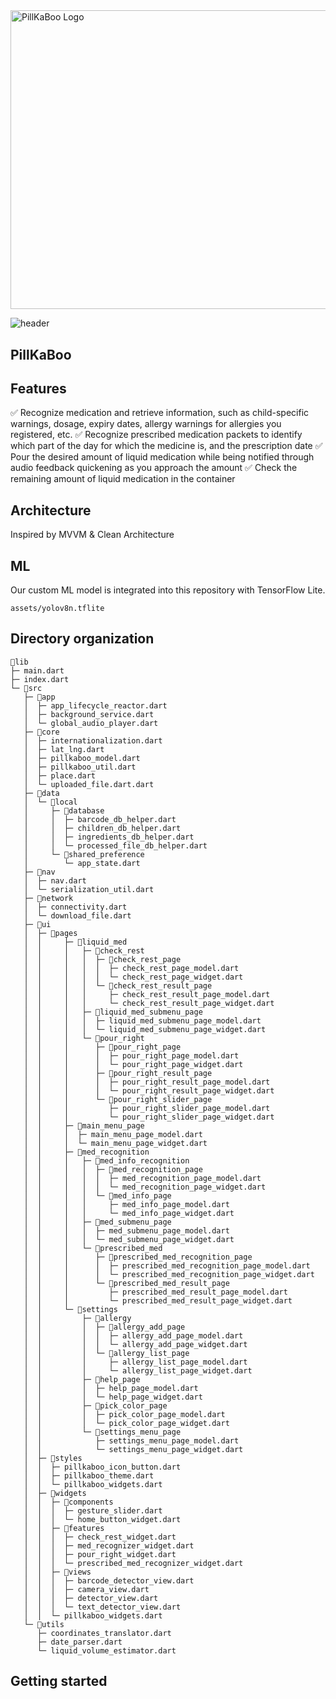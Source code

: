 <img src="https://github.com/becooq81/PillKaBoo-HomePage/blob/main/assets/%EC%8D%B8%EB%84%A4%EC%9D%BC.png" alt="PillKaBoo Logo" width="850" height="478.125">

![header](https://capsule-render.vercel.app/api?type=waving&color=F2E99D&height=250&section=header&text=Pill%20Ka%20Boo&fontAlign=20&fontAlignY=35&fontSize=50&fontColor=000000&animation=scaleIn&desc=:%20safe%20and%20independent%20medication%20for%20blind%20and%20VI%20parents&descAlign=37&descAlignY=50)

## PillKaBoo

<GIFFFFFFFFFFFF>

## Features

✅ Recognize medication and retrieve information, such as child-specific warnings, dosage, expiry dates, allergy warnings for allergies you registered, etc.
✅ Recognize prescribed medication packets to identify which part of the day for which the medicine is, and the prescription date
✅ Pour the desired amount of liquid medication while being notified through audio feedback quickening as you approach the amount
✅ Check the remaining amount of liquid medication in the container

## Architecture

Inspired by MVVM & Clean Architecture

## ML

Our custom ML model is integrated into this repository with TensorFlow Lite. 

`assets/yolov8n.tflite`


## Directory organization

```
📂lib
├─ main.dart
├─ index.dart
└─ 📂src
   ├─ 📂app
   │  ├─ app_lifecycle_reactor.dart
   │  ├─ background_service.dart
   │  └─ global_audio_player.dart
   ├─ 📂core
   │  ├─ internationalization.dart
   │  ├─ lat_lng.dart
   │  ├─ pillkaboo_model.dart
   │  ├─ pillkaboo_util.dart
   │  ├─ place.dart
   │  └─ uploaded_file.dart.dart
   ├─ 📂data
   │  └─ 📂local
   │     ├─ 📂database
   │     │  ├─ barcode_db_helper.dart
   │     │  ├─ children_db_helper.dart
   │     │  ├─ ingredients_db_helper.dart
   │     │  └─ processed_file_db_helper.dart
   │     └─ 📂shared_preference
   │        └─ app_state.dart
   ├─ 📂nav
   │  ├─ nav.dart
   │  └─ serialization_util.dart
   ├─ 📂network
   │  ├─ connectivity.dart
   │  └─ download_file.dart
   ├─ 📂ui
   │  ├─ 📂pages
   │  │     ├─ 📂liquid_med
   │  │     │   ├─ 📂check_rest
   │  │     │   │  ├─ 📂check_rest_page
   │  │     │   │  │  ├─ check_rest_page_model.dart
   │  │     │   │  │  └─ check_rest_page_widget.dart
   │  │     │   │  └─ 📂check_rest_result_page
   │  │     │   │     ├─ check_rest_result_page_model.dart
   │  │     │   │     └─ check_rest_result_page_widget.dart
   │  │     │   ├─ 📂liquid_med_submenu_page
   │  │     │   │  ├─ liquid_med_submenu_page_model.dart
   │  │     │   │  └─ liquid_med_submenu_page_widget.dart
   │  │     │   └─ 📂pour_right
   │  │     │      ├─ 📂pour_right_page
   │  │     │      │  ├─ pour_right_page_model.dart
   │  │     │      │  └─ pour_right_page_widget.dart
   │  │     │      ├─ 📂pour_right_result_page
   │  │     │      │  ├─ pour_right_result_page_model.dart
   │  │     │      │  └─ pour_right_result_page_widget.dart
   │  │     │      └─ 📂pour_right_slider_page
   │  │     │         ├─ pour_right_slider_page_model.dart
   │  │     │         └─ pour_right_slider_page_widget.dart
   │  │     ├─ 📂main_menu_page
   │  │     │  ├─ main_menu_page_model.dart
   │  │     │  └─ main_menu_page_widget.dart
   │  │     ├─ 📂med_recognition
   │  │     │   ├─ 📂med_info_recognition
   │  │     │   │  ├─ 📂med_recognition_page
   │  │     │   │  │  ├─ med_recognition_page_model.dart
   │  │     │   │  │  └─ med_recognition_page_widget.dart
   │  │     │   │  └─ 📂med_info_page
   │  │     │   │     ├─ med_info_page_model.dart
   │  │     │   │     └─ med_info_page_widget.dart
   │  │     │   ├─ 📂med_submenu_page
   │  │     │   │  ├─ med_submenu_page_model.dart
   │  │     │   │  └─ med_submenu_page_widget.dart
   │  │     │   └─ 📂prescribed_med
   │  │     │      ├─ 📂prescribed_med_recognition_page
   │  │     │      │  ├─ prescribed_med_recognition_page_model.dart
   │  │     │      │  └─ prescribed_med_recognition_page_widget.dart
   │  │     │      └─ 📂prescribed_med_result_page
   │  │     │         ├─ prescribed_med_result_page_model.dart
   │  │     │         └─ prescribed_med_result_page_widget.dart
   │  │     └─ 📂settings
   │  │         ├─ 📂allergy
   │  │         │  ├─ 📂allergy_add_page
   │  │         │  │  ├─ allergy_add_page_model.dart
   │  │         │  │  └─ allergy_add_page_widget.dart
   │  │         │  └─ 📂allergy_list_page
   │  │         │     ├─ allergy_list_page_model.dart
   │  │         │     └─ allergy_list_page_widget.dart
   │  │         ├─ 📂help_page
   │  │         │  ├─ help_page_model.dart
   │  │         │  └─ help_page_widget.dart
   │  │         ├─ 📂pick_color_page
   │  │         │  ├─ pick_color_page_model.dart
   │  │         │  └─ pick_color_page_widget.dart
   │  │         └─ 📂settings_menu_page
   │  │            ├─ settings_menu_page_model.dart
   │  │            └─ settings_menu_page_widget.dart
   │  ├─ 📂styles
   │  │  ├─ pillkaboo_icon_button.dart
   │  │  ├─ pillkaboo_theme.dart
   │  │  └─ pillkaboo_widgets.dart
   │  ├─ 📂widgets
   │  │  ├─ 📂components
   │  │  │  ├─ gesture_slider.dart
   │  │  │  └─ home_button_widget.dart
   │  │  ├─ 📂features
   │  │  │  ├─ check_rest_widget.dart
   │  │  │  ├─ med_recognizer_widget.dart
   │  │  │  ├─ pour_right_widget.dart
   │  │  │  └─ prescribed_med_recognizer_widget.dart
   │  │  ├─ 📂views
   │  │  │  ├─ barcode_detector_view.dart
   │  │  │  ├─ camera_view.dart
   │  │  │  ├─ detector_view.dart
   │  │  │  └─ text_detector_view.dart
   │  │  └─ pillkaboo_widgets.dart
   └─ 📂utils
      ├─ coordinates_translator.dart
      ├─ date_parser.dart
      └─ liquid_volume_estimator.dart
```

## Getting started

